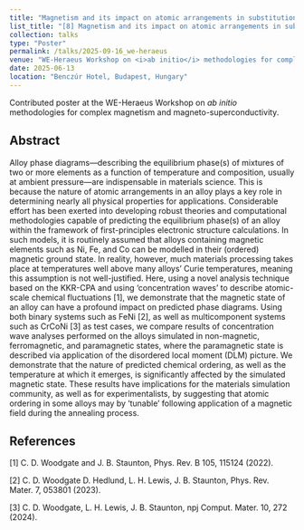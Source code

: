 ```yaml
---
title: "Magnetism and its impact on atomic arrangements in substitutional alloys: Concentration wave analyses within the KKR-CPA"
list_title: "[8] Magnetism and its impact on atomic arrangements in substitutional alloys: Concentration wave analyses within the KKR-CPA"
collection: talks
type: "Poster"
permalink: /talks/2025-09-16_we-heraeus
venue: "WE-Heraeus Workshop on <i>ab initio</i> methodologies for complex magnetism and magneto-superconductivity"
date: 2025-06-13
location: "Benczúr Hotel, Budapest, Hungary"
---
```


Contributed poster at the WE-Heraeus Workshop on <i>ab initio</i> methodologies for complex magnetism and magneto-superconductivity.

<h2>Abstract</h2>
Alloy phase diagrams—describing the equilibrium phase(s) of mixtures of two or more elements as a function of temperature and composition, usually at ambient pressure—are indispensable in materials science. This is because the nature of atomic arrangements in an alloy plays a key role in determining nearly all physical properties for applications. Considerable effort has been exerted into developing robust theories and computational methodologies capable of predicting the equilibrium phase(s) of an alloy within the framework of first-principles electronic structure calculations. In such models, it is routinely assumed that alloys containing magnetic elements such as Ni, Fe, and Co can be modelled in their (ordered) magnetic ground state. In reality, however, much materials processing takes place at temperatures well above many alloys’ Curie temperatures, meaning this assumption is not well-justified. Here, using a novel analysis technique based on the KKR-CPA and using ‘concentration waves’ to describe atomic-scale chemical fluctuations [1], we demonstrate that the magnetic state of an alloy can have a profound impact on predicted phase diagrams. Using both binary systems such as FeNi [2], as well as multicomponent systems such as CrCoNi [3] as test cases, we compare results of concentration wave analyses performed on the alloys simulated in non-magnetic, ferromagnetic, and paramagnetic states, where the paramagnetic state is described via application of the disordered local moment (DLM) picture. We demonstrate that the nature of predicted chemical ordering, as well as the temperature at which it emerges, is significantly affected by the simulated magnetic state. These results have implications for the materials simulation community, as well as for experimentalists, by suggesting that atomic ordering in some alloys may by ‘tunable’ following application of a magnetic field during the annealing process.

<h2> References </h2>
[1] C. D. Woodgate and J. B. Staunton, Phys. Rev. B 105, 115124 (2022).

[2] C. D. Woodgate D. Hedlund, L. H. Lewis, J. B. Staunton, Phys. Rev. Mater. 7, 053801 (2023).

[3] C. D. Woodgate, L. H. Lewis, J. B. Staunton, npj Comput. Mater. 10, 272 (2024).

